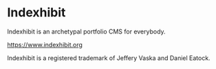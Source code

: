 # Indexhibit

Indexhibit is an archetypal portfolio CMS for everybody.

https://www.indexhibit.org

Indexhibit is a registered trademark of Jeffery Vaska and Daniel Eatock.
